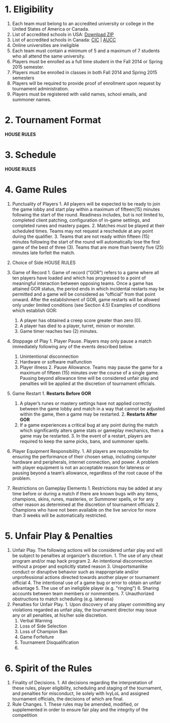 # 1. Eligibility
1. Each team must belong to an accredited university or college in the United States of America or Canada.
  1. List of accredited schools in USA: [Download ZIP](http://www.google.com/url?q=http%3A%2F%2Fope.ed.gov%2Faccreditation%2FdataFiles%2FAccreditation_2013_12.zip&sa=D&sntz=1&usg=AFQjCNErhh1CW5x1gGV3xqkT6iGky0OEmQ)
  2. List of accredited schools in Canada: [CIC](http://www.collegesinstitutes.ca/our-members/list-of-members/) | [AUCC](http://www.aucc.ca/about-us/member-universities)
2. Online universities are ineligible
3. Each team must contain a minimum of 5 and a maximum of 7 students who all attend the same university.
4. Players must be enrolled as a full time student in the Fall 2014 or Spring 2015 semester.
5. Players must be enrolled in classes in both Fall 2014 and Spring 2015 semesters
6. Players will be required to provide proof of enrollment upon request by tournament administration.
7. Players must be registered with valid names, school emails, and summoner names.

# 2. Tournament Format
**HOUSE RULES**

# 3. Schedule

**HOUSE RULES**

# 4. Game Rules
  1. Punctuality of Players
    1. All players will be expected to be ready to join the game lobby and start play within a maximum of fifteen(15) minutes following the start of the round.  Readiness includes, but is not limited to, completed client patching, configuration of in-game settings, and completed runes and mastery pages.
    2. Matches must be played at their scheduled times.  Teams may not request a reschedule at any point during the qualifier.
    3. Teams that are not ready within fifteen (15) minutes following the start of the round will automatically lose the first game of the best of three (3).  Teams that are more than twenty five (25) minutes late forfeit the match.

  2. Choice of Side
  HOUSE RULES

  3. Game of Record
    1. Game of record (“GOR”) refers to a game where all ten players have loaded and which has progressed to a point of meaningful interaction between opposing teams.  Once a game has attained GOR status, the period ends in which incidental restarts may be permitted and a game will be considered as “official” from that point onward.  After the establishment of GOR, game restarts will be allowed only under limited conditions (see Section 4.5) Examples of conditions which establish GOR:
      1. A player has obtained a creep score greater than zero (0).
      2. A player has died to a player, turret, minion or monster.
      3. Game timer reaches two (2) minutes.
  4. Stoppage of Play
    1. Player Pause. Players may only pause a match immediately following any of the events described below.
      1. Unintentional disconnection
      2. Hardware or software malfunction
      3. Player illness
    2. Pause Allowance. Teams may pause the game for a maximum of fifteen (15) minutes over the course of a single game.  Pausing beyond allowance time will be considered unfair play and penalties will be applied at the discretion of tournament officials.
  5. Game Restart
    1. **Restarts Before GOR**
      1. A player’s runes or mastery settings have not applied correctly between the game lobby and match in a way that cannot be adjusted within the game, then a game may be restarted.
    2. **Restarts After GOR**
      1. If a game experiences a critical bug at any point during the match which significantly alters game stats or gameplay mechanics, then a game may be restarted.
    3. In the event of a restart, players are required to keep the same picks, bans, and summoner spells.

  6. Player Equipment Responsibility. 
    1. All players are responsible for ensuring the performance of their chosen setup, including computer hardware and peripherals, internet connection, and power. A problem with player equipment is not an acceptable reason for lateness or pausing beyond a team’s allowance, regardless of the root cause of the problem.

  7. Restrictions on Gameplay Elements
    1. Restrictions may be added at any time before or during a match if there are known bugs with any items, champions, skins, runes, masteries, or Summoner spells, or for any other reason as determined at the discretion of tournament officials
    2. Champions who have not been available on the live service for more than 3 weeks will be automatically restricted.

# 5. Unfair Play & Penalties
  1. Unfair Play. The following actions will be considered unfair play and will be subject to penalties at organizer’s discretion. 
    1. The use of any cheat program and/or map hack program
    2. An intentional disconnection without a proper and explicitly stated reason
    3. Unsportsmanlike conduct or disruptive behavior such as inappropriate and/or unprofessional actions directed towards another player or tournament official
    4. The intentional use of a game bug or error to obtain an unfair advantage
    5. The use of an ineligible player (e.g. "ringing")
    6. Sharing accounts between team members or nonmembers.
    7. Unauthorized obstructions to match scheduling (e.g. lateness)
  2. Penalties for Unfair Play. 
    1. Upon discovery of any player committing any violations regarded as unfair play, the tournament director may issue any or all penalties, at his/her sole discretion.
      1. Verbal Warning
      2. Loss of Side Selection
      3. Loss of Champion Ban
      4. Game Forfeiture
      5. Tournament Disqualification
      6. 
# 6. Spirit of the Rules
  1. Finality of Decisions. 
    1. All decisions regarding the interpretation of these rules, player eligibility, scheduling and staging of the tournament, and penalties for misconduct, lie solely with IvyLoL and assigned tournament officials, the decisions of which are final.
  2. Rule Changes. 
    1. These rules may be amended, modified, or supplemented in order to ensure fair play and the integrity of the competition
